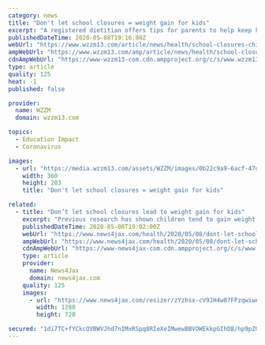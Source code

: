 ```yaml
---
category: news
title: "Don't let school closures = weight gain for kids"
excerpt: "A registered dietitian offers tips for parents to help keep kids from putting on excess weight during the COVID-19 school closures."
publishedDateTime: 2020-05-08T19:16:00Z
webUrl: "https://www.wzzm13.com/article/news/health/school-closures-children-weight-gain/69-42d71ec6-7d35-4309-91d5-9fa3a55a5b25"
ampWebUrl: "https://www.wzzm13.com/amp/article/news/health/school-closures-children-weight-gain/69-42d71ec6-7d35-4309-91d5-9fa3a55a5b25"
cdnAmpWebUrl: "https://www-wzzm13-com.cdn.ampproject.org/c/s/www.wzzm13.com/amp/article/news/health/school-closures-children-weight-gain/69-42d71ec6-7d35-4309-91d5-9fa3a55a5b25"
type: article
quality: 125
heat: -1
published: false

provider:
  name: WZZM
  domain: wzzm13.com

topics:
  - Education Impact
  - Coronavirus

images:
  - url: "https://media.wzzm13.com/assets/WZZM/images/0b22c9a9-6acf-47d4-a2e8-6c53f76eba43/0b22c9a9-6acf-47d4-a2e8-6c53f76eba43_360x203.jpg"
    width: 360
    height: 203
    title: "Don't let school closures = weight gain for kids"

related:
  - title: "Don’t let school closures lead to weight gain for kids"
    excerpt: "Previous research has shown children tend to gain weight during the summer months when they’re not at school. So how can parents keep kids from putting on excess weight while navigating COVID-19 school closures?"
    publishedDateTime: 2020-05-08T19:02:00Z
    webUrl: "https://www.news4jax.com/health/2020/05/08/dont-let-school-closures-lead-to-weight-gain-for-kids/"
    ampWebUrl: "https://www.news4jax.com/health/2020/05/08/dont-let-school-closures-lead-to-weight-gain-for-kids/?outputType=amp"
    cdnAmpWebUrl: "https://www-news4jax-com.cdn.ampproject.org/c/s/www.news4jax.com/health/2020/05/08/dont-let-school-closures-lead-to-weight-gain-for-kids/?outputType=amp"
    type: article
    provider:
      name: News4Jax
      domain: news4jax.com
    quality: 125
    images:
      - url: "https://www.news4jax.com/resizer/zYzhsx-cV9JH4w07FPzqwiwAoAk=/1280x720/smart/arc-anglerfish-arc2-prod-gmg.s3.amazonaws.com/public/GWX4YDXB3JG2DKU56O7MGMX6TA.jpg"
        width: 1280
        height: 720

secured: "1di7TC+fYCkcOVBWVJhd7nIMxRSpq8RIeXeIMwew8BVOWEkkpGIhD8/hp9pZG3hyKqCkoHtDA+J/iVze02qPuR1yPqIj5jeW2bIB/wOrFnfk2VBxcw1T+2ga9IbHPrcR5Bs/qk/tj9DkK9cj/86pGO4MF/HrYOb3ugc2A8qrRuXrARg0istcfpCC1stH7geYAkqfXfFBXqtKGthd5K0Vsq86ckHozJHa9CUDoUztGFd53Fv5Ha2LvlzF8xR+EvwkGMjISTsSEzl67Dbal/IqG7Ldp0L9SXwJpMOLRoEEW2k0HNmSN3ICdYbl3hISM/sfsXC7mufGeP77dhGOwLEnBVltGSFlAZG3A1tt03q8muddszmEXRfcv6dwjxH6rKIC0p7Qw7fCga5w5oD/d33qlA55DFfyqNd00AtQhJejXiEFgrFi8l0pnVfEwJc62Q/GyLDRZ1HAltDxo8Xtnb4xUM/uhoJ1e6GnAB1Qk/p0ngg=;Hce3Ojecd6becUePDcnxjA=="
---
```


